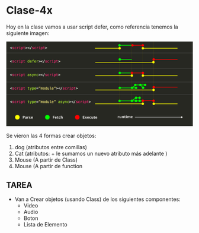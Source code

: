 # Clase-4x

Hoy en la clase vamos a usar script defer, como referencia tenemos la siguiente imagen:

<img src="./docs/img/script_tag.png">

Se vieron las 4 formas crear objetos:

1. dog (atributos entre comillas)
2. Cat (atributos: + le sumamos un nuevo atributo más adelante )
3. Mouse (A partir de Class)
4. Mouse (A partir de function

## TAREA

* Van a Crear objetos (usando Class) de los siguientes componentes:
    - Video
    - Audio
    - Boton
    - Lista de Elemento
